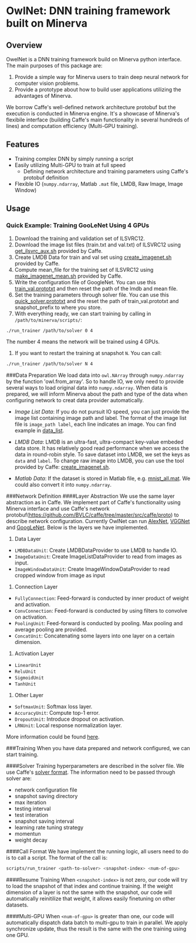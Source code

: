 # OwlNet: DNN training framework built on Minerva

## Overview
OwelNet is a DNN training framework build on Minerva python interface. The main purposes of this package are:

1. Provide a simple way for Minerva users to train deep neural network for computer vision problems.
1. Provide a prototype about how to build user applications utilizing the advantages of Minerva.

We borrow Caffe's well-defined network architecture protobuf but the execution is conducted in Minerva engine. It's a showcase of Minerva's flexibile interface (building Caffe's main functionality in several hundreds of lines) and computation efficiency (Multi-GPU training). 

## Features
* Training complex DNN by simply running a script
* Easily utilizing Multi-GPU to train at full speed
  * Defining network architecture and training parameters using Caffe's protobuf definition
* Flexible IO (`numpy.ndarray`, Matlab `.mat` file, LMDB, Raw Image, Image Window)

## Usage
### Quick Example: Training GooLeNet Using 4 GPUs

1. Download the training and validation set of ILSVRC12.
1. Download the image list files (train.txt and val.txt) of ILSVRC12 using [get_ilsvrc_aux.sh](https://github.com/BVLC/caffe/blob/master/data/ilsvrc12/get_ilsvrc_aux.sh) provided by Caffe.
1. Create LMDB Data for train and val set using [create_imagenet.sh](https://github.com/BVLC/caffe/blob/master/examples/imagenet/create_imagenet.sh) provided by Caffe.
1. Compute mean_file for the training set of ILSVRC12 using [make_imagenet_mean.sh](https://github.com/BVLC/caffe/blob/master/examples/imagenet/make_imagenet_mean.sh) provided by Caffe.
1. Write the configuration file of GoogleNet. You can use this [train_val.prototxt](https://github.com/BVLC/caffe/blob/master/models/bvlc_googlenet/train_val.prototxt) and then reset the path of the lmdb and mean file.
1. Set the training parameters through solver file. You can use this [quick_solver.prototxt](https://github.com/BVLC/caffe/blob/master/models/bvlc_googlenet/quick_solver.prototxt) and the reset the path of train_val.prototxt and snapshot_prefix to where you store.
1. With everything ready, we can start training by calling in `/path/to/minerva/scripts/`:
  ```bash
  ./run_trainer /path/to/solver 0 4
  ```
  The number 4 means the network will be trained using 4 GPUs.
1. If you want to restart the training at snapshot `N`. You can call:
  ```bash
  ./run_trainer /path/to/solver N 4
  ```

###Data Preparation
  We load data into `owl.NArray` through `numpy.ndarray` by the function 'owl.from_array'. So to handle IO, we only need to provide several ways to load original data into `numpy.ndarray`. When data is prepared, we will inform Minerva about the path and type of the data when configuring network to creat data provider automatically.

  * *Image List Data*: If you do not pursuit IO speed, you can just provide the image list containing image path and label. The format of the image list file is `image_path label`, each line indicates an image. You can find example in [data_list](http://dl.caffe.berkeleyvision.org/caffe_ilsvrc12.tar.gz).

  * *LMDB Data*: LMDB is an ultra-fast, ultra-compact key-value embeded data store. It has relatively good read performance when we access the data in round-robin style. To save dataset into LMDB, we set the keys as `data` and `label`. To change raw image into LMDB, you can use the tool provided by Caffe: [create_imagenet.sh](https://github.com/BVLC/caffe/blob/master/examples/imagenet/create_imagenet.sh).

  * *Matlab Data*: If the dataset is stored in Matlab file, e.g. [mnist_all.mat](https://code.google.com/p/kernelmachine/downloads/detail?name=mnist_all.mat). We could also convert it into `numpy.ndarray`.

###Network Definition
####Layer Abstraction
  We use the same layer abstraction as in Caffe. We implement part of Caffe's functionality using Minerva interface and use Caffe's network protobuf(https://github.com/BVLC/caffe/tree/master/src/caffe/proto) to describe network configuration. Currently OwlNet can run [AlexNet](www.cs.toronto.edu/~fritz/absps/imagenet.pdf), [VGGNet](http://arxiv.org/pdf/1409.1556.pdf) and [GoogLeNet](http://arxiv.org/pdf/1409.4842v1.pdf). Below is the layers we have implemented.

1. Data Layer
  * `LMDBDataUnit`: Create LMDBDataProvider to use LMDB to handle IO.
  * `ImageDataUnit`: Create ImageListDataProvider to read from images as input.
  * `ImageWindowDataUnit`: Create ImageWindowDataProvider to read cropped window from image as input

1. Connection Layer
  * `FullyConnection`: Feed-forward is conducted by inner product of weight and activation.
  * `ConvConnection`: Feed-forward is conducted by using filters to convolve on activation.
  * `PoolingUnit`: Feed-forward is conducted by pooling. Max pooling and average pooling are provided.
  * `ConcatUnit`: Concatenating some layers into one layer on a certain dimension.

1. Activation Layer
  * `LinearUnit`
  * `ReluUnit`
  * `SigmoidUnit`
  * `TanhUnit`

1. Other Layer
  * `SoftmaxUnit`: Softmax loss layer.
  * `AccuracyUnit`: Compute top-1 error.
  * `DropoutUnit`: Introduce dropout on activation.
  * `LRNUnit`: Local response normalization layer.

More information could be found [here](https://github.com/minerva-developers/minerva/blob/master/owl/owl/net/net.py).

###Training
  When you have data prepared and network configured, we can start training. 

####Solver
  Training hyperparameters are described in the solver file. We use Caffe's [solver format](https://github.com/BVLC/caffe/blob/master/models/bvlc_alexnet/solver.prototxt). The information need to be passed through solver are:
  * network configuration file
  * snapshot saving directory
  * max iteration
  * testing interval
  * test interation
  * snapshot saving interval
  * learning rate tuning strategy
  * momentun
  * weight decay

####Call Format
  We have implement the running logic, all users need to do is to call a script. The format of the call is:
  ```bash
  scripts/run_trainer <path-to-solver> <snapshot-index> <num-of-gpu>
  ```

####Resume Training
  When `<snapshot-index>` is not zero, our code will try to load the snapshot of that index and continue training. If the weight dimension of a layer is not the same with the snapshot, our code will automatically reinitilize that weight, it allows easily finetuning on other datasets.

####Multi-GPU
  When `<num-of-gpu>` is greater than one, our code will automatically dispatch data batch to multi-gpu to train in parallel. We apply synchronize update, thus the result is the same with the one training using one GPU.

